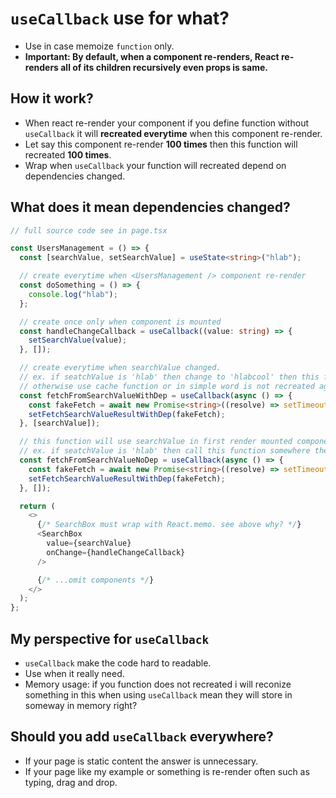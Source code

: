 # `useCallback` use for what?

- Use in case memoize `function` only.
- **Important: By default, when a component re-renders, React re-renders all of its children recursively even props is same.**

## How it work?

- When react re-render your component if you define function without `useCallback` it will **recreated everytime** when this component re-render.
- Let say this component re-render **100 times** then this function will recreated **100 times**.
- Wrap when `useCallback` your function will recreated depend on dependencies changed.

## What does it mean dependencies changed?

```typescript
// full source code see in page.tsx

const UsersManagement = () => {
  const [searchValue, setSearchValue] = useState<string>("hlab");

  // create everytime when <UsersManagement /> component re-render
  const doSomething = () => {
    console.log("hlab");
  };

  // create once only when component is mounted
  const handleChangeCallback = useCallback((value: string) => {
    setSearchValue(value);
  }, []);

  // create everytime when searchValue changed.
  // ex. if seatchValue is 'hlab' then change to 'hlabcool' then this function will recreated.
  // otherwise use cache function or in simple word is not recreated again.
  const fetchFromSearchValueWithDep = useCallback(async () => {
    const fakeFetch = await new Promise<string>((resolve) => setTimeout(() => resolve(searchValue)));
    setFetchSearchValueResultWithDep(fakeFetch);
  }, [searchValue]);

  // this function will use searchValue in first render mounted component always
  // ex. if seatchValue is 'hlab' then call this function somewhere then searchValue will 'hlab' forever
  const fetchFromSearchValueNoDep = useCallback(async () => {
    const fakeFetch = await new Promise<string>((resolve) => setTimeout(() => resolve(searchValue)));
    setFetchSearchValueResultWithDep(fakeFetch);
  }, []);

  return (
    <>
      {/* SearchBox must wrap with React.memo. see above why? */}
      <SearchBox 
        value={searchValue} 
        onChange={handleChangeCallback} 
      />

      {/* ...omit components */}
    </>
  );
};
```

## My perspective for `useCallback`

- `useCallback` make the code hard to readable.
- Use when it really need.
- Memory usage: if you function does not recreated i will reconize something in this when using `useCallback` mean they will store in someway in memory right?

## Should you add `useCallback` everywhere?

- If your page is static content the answer is unnecessary.
- If your page like my example or something is re-render often such as typing, drag and drop.
